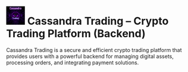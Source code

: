 # <img src="CassandraLogo.png" alt="Logo" width="50" /> Cassandra Trading – Crypto Trading Platform (Backend)

Cassandra Trading is a secure and efficient crypto trading platform that provides users with a powerful backend for managing digital assets, processing orders, and integrating payment solutions.

